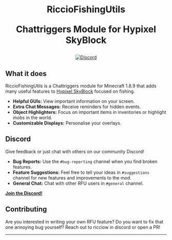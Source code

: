 <h1 align="center">
  RiccioFishingUtils 
  
  Chattriggers Module for Hypixel SkyBlock
</h1>


<div align="center">

[![Discord](https://img.shields.io/discord/1210734539186376774?label=discord&color=9089DA&logo=discord&style=for-the-badge)](https://discord.gg/JfrXm6TqXz)
</div>

## What it does

RiccioFishingUtils is a Chattriggers module for Minecraft 1.8.9 that adds many useful features to [Hypixel SkyBlock](https://wiki.hypixel.net/Main_Page) focused on fishing.

* **Helpful GUIs:** View important information on your screen.
* **Extra Chat Messages:** Receive reminders for hidden events.
* **Object Highlighters:** Focus on important items in inventories or highlight mobs in the world.
* **Customizable Displays:** Personalise your overlays.

## Discord

Give feedback or just chat with others on our community Discord!

* **Bug Reports:** Use the `#bug-reporting` channel when you find broken features.
* **Feature Suggestions:** Feel free to tell your ideas in `#suggestions` channel for new features and improvements to the mod.
* **General Chat:** Chat with other RFU users in `#general` channel.

**[Join the Discord!](https://discord.gg/JfrXm6TqXz)**

## Contributing

Are you interested in writing your own RFU feature? Do you want to fix that one annoying bug yourself? Reach out to ricciow in discord or open a PR!

---

